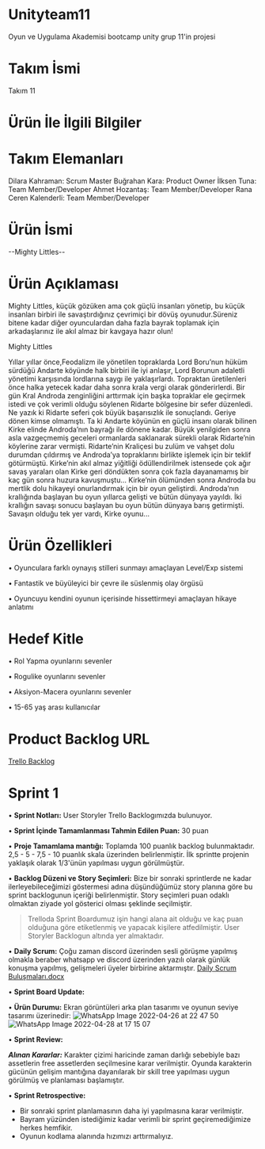 # Unityteam11
Oyun ve Uygulama Akademisi bootcamp unity grup 11'in projesi

# Takım İsmi
Takım 11

# Ürün İle İlgili Bilgiler

# Takım Elemanları
Dilara Kahraman: Scrum Master
Buğrahan Kara: Product Owner
İlksen Tuna: Team Member/Developer
Ahmet Hozantaş: Team Member/Developer
Rana Ceren Kalenderli: Team Member/Developer

# Ürün İsmi

--Mighty Littles--

# Ürün Açıklaması

Mighty Littles, küçük gözüken ama çok güçlü insanları yönetip, bu küçük insanları birbiri ile savaştırdığınız çevrimiçi bir dövüş oyunudur.Süreniz bitene kadar diğer oyunculardan daha fazla bayrak toplamak için arkadaşlarınız ile akıl almaz bir kavgaya hazır olun!


Mighty Littles

Yıllar yıllar önce,Feodalizm ile yönetilen topraklarda Lord Boru’nun hüküm sürdüğü Andarte köyünde halk birbiri ile iyi anlaşır, Lord Borunun adaletli yönetimi karşısında lordlarına saygı ile yaklaşırlardı.
Topraktan üretilenleri önce halka yetecek kadar daha sonra krala vergi olarak gönderirlerdi.
Bir gün Kral Androda zenginliğini arttırmak için başka topraklar ele geçirmek istedi ve çok verimli olduğu söylenen Ridarte bölgesine bir sefer düzenledi.
Ne yazık ki Ridarte seferi çok büyük başarısızlık ile sonuçlandı.
Geriye dönen kimse olmamıştı.
Ta ki Andarte köyünün en güçlü insanı olarak bilinen Kirke elinde Androda’nın bayrağı ile dönene kadar.
Büyük yenilgiden sonra asla vazgeçmemiş geceleri ormanlarda saklanarak sürekli olarak Ridarte’nin köylerine zarar vermişti.
Ridarte’nin Kraliçesi bu zulüm ve vahşet dolu durumdan çıldırmış ve Androda’ya topraklarını birlikte işlemek için bir teklif götürmüştü.
Kirke’nin akıl almaz yiğitliği ödüllendirilmek istensede çok ağır savaş yaraları olan Kirke geri döndükten sonra çok fazla dayanamamış bir kaç gün sonra huzura kavuşmuştu...
Kirke’nin ölümünden sonra Androda bu mertlik dolu hikayeyi onurlandırmak için bir oyun geliştirdi.
Androda’nın krallığında başlayan bu oyun yıllarca gelişti ve bütün dünyaya yayıldı.
İki krallığın savaşı sonucu başlayan bu oyun bütün dünyaya barış getirmişti.
Savaşın olduğu tek yer vardı, Kirke oyunu... 

# Ürün Özellikleri

•	Oyunculara farklı oynayış stilleri sunmayı amaçlayan Level/Exp sistemi 

•	Fantastik ve büyüleyici bir çevre ile süslenmiş olay örgüsü

•	Oyuncuyu kendini oyunun içerisinde hissettirmeyi amaçlayan hikaye anlatımı

# Hedef Kitle

•	Rol Yapma oyunlarını sevenler

•	Rogulike oyunlarını sevenler

•	Aksiyon-Macera oyunlarını sevenler

•	15-65 yaş arası kullanıcılar

# Product Backlog URL
[Trello Backlog](https://trello.com/b/iENZEI9r/i%CC%87simsiz)

# Sprint 1

• **Sprint Notları:** User Storyler Trello Backlogımızda bulunuyor. 

• **Sprint İçinde Tamamlanması Tahmin Edilen Puan:** 30 puan

• **Proje Tamamlama mantığı:** Toplamda 100 puanlık backlog bulunmaktadır. 2,5 - 5 - 7,5 - 10 puanlık skala üzerinden belirlenmiştir. İlk sprintte projenin yaklaşık olarak 1/3'ünün yapılması uygun görülmüştür. 

• **Backlog Düzeni ve Story Seçimleri:** Bize bir sonraki sprintlerde ne kadar ilerleyebileceğimizi göstermesi adına düşündüğümüz story planına göre bu sprint backlogunun içeriği belirlenmiştir. Story seçimleri puan odaklı olmaktan ziyade yol gösterici olması şeklinde seçilmiştir. 

> Trelloda Sprint Boardumuz işin hangi alana ait olduğu ve kaç puan olduğuna göre etiketlenmiş ve yapacak kişilere atfedilmiştir. User Storyler Backlogun altında yer almaktadır. 

• **Daily Scrum:** Çoğu zaman discord üzerinden sesli görüşme yapılmış olmakla beraber whatsapp ve discord üzerinden yazılı olarak günlük konuşma yapılmış, gelişmeleri üyeler birbirine aktarmıştır. [Daily Scrum Buluşmaları.docx](https://github.com/rcerenkalenderli/unityteam11/files/8646743/Daily.Scrum.Bulusmalari.docx)

• **Sprint Board Update:** 

• **Ürün Durumu:** Ekran görüntüleri arka plan tasarımı ve oyunun seviye tasarımı üzerinedir:
![WhatsApp Image 2022-04-26 at 22 47 50](https://user-images.githubusercontent.com/103960513/167290674-b924f669-c862-4dce-891a-312ddf274127.jpeg)
![WhatsApp Image 2022-04-28 at 17 15 07](https://user-images.githubusercontent.com/103960513/167290694-9d41ecea-8e9c-4818-b0ea-eeb023016690.jpeg)

• **Sprint Review:** 

***Alınan Kararlar:*** 
Karakter çizimi haricinde zaman darlığı sebebiyle bazı assetlerin free assetlerden seçilmesine karar verilmiştir. 
Oyunda karakterin gücünün gelişim mantığına dayanılarak bir skill tree yapılması uygun görülmüş ve planlaması başlamıştır. 

• **Sprint Retrospective:** 

- Bir sonraki sprint planlamasının daha iyi yapılmasına karar verilmiştir. 
- Bayram yüzünden istediğimiz kadar verimli bir sprint geçiremediğimize herkes hemfikir. 
- Oyunun kodlama alanında hızımızı arttırmalıyız. 
